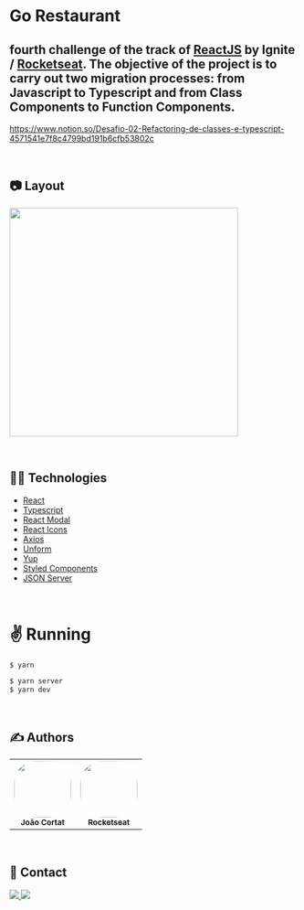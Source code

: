 # Go Restaurant

## fourth challenge of the track of [ReactJS](https://pt-br.reactjs.org/) by Ignite / [Rocketseat](https://github.com/Rocketseat). The objective of the project is to carry out two migration processes: from Javascript to Typescript and from Class Components to Function Components.

https://www.notion.so/Desafio-02-Refactoring-de-classes-e-typescript-4571541e7f8c4799bd191b6cfb53802c

&nbsp;

## :camera: Layout

<div>
   <img src="" width="400px" />
</div>

&nbsp;

## :man_technologist: Technologies

- [React](https://reactjs.org/)
- [Typescript](https://www.typescriptlang.org/)
- [React Modal](https://github.com/reactjs/react-modal)
- [React Icons](https://react-icons.github.io/react-icons)
- [Axios](https://github.com/axios/axios)
- [Unform](https://github.com/unform/unform)
- [Yup](https://github.com/jquense/yup)
- [Styled Components](https://github.com/styled-components/styled-components)
- [JSON Server](https://github.com/typicode/json-server)

&nbsp;

# :v: Running

```bash
$ yarn
```

```bash
$ yarn server
$ yarn dev
```
&nbsp;

## :writing_hand: Authors

<table>
  <tr>
    <td align="center">
      <a href="https://github.com/jotaEmeCortat">
       <img style="border-radius: 40%;" src="https://avatars.githubusercontent.com/u/78482164?s=96&v=4" width="100px;"/>
        <br />
        <sub>
          <b>João Cortat</b>
        </sub>
       </a>
       <br />
    </td>
    <td align="center">
      <a href="https://github.com/Rocketseat">
        <img style="border-radius: 40%;" src="https://avatars0.githubusercontent.com/u/28929274?s=200&v=4" width="100px;"/>
        <br />
        <sub>
          <b>Rocketseat</b>
        </sub>
       </a>
       <br />
    </td>
  </tr>
</table>

&nbsp;

## :speech_balloon: Contact

 <span style=margin-right:10px>
<a href="https://www.linkedin.com/in/jo%C3%A3o-marcelo-cortat-3296661b7/">
<img src="https://img.shields.io/badge/LinkedIn-0077B5?style=flat&logo=linkedin&logoColor=white">
</a>
<a href="mailto:jmcortat@gmail.com">
<img src="https://img.shields.io/badge/Gmail-red?style=flat&logo=gmail&labelColor=white">
</a>
</span>

